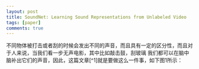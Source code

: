 ```yaml
---
layout: post
title: SoundNet: Learning Sound Representations from Unlabeled Video
tags: [paper]
comments: true
---  
```


不同物体被打击或者刮的时候会发出不同的声音，而且具有一定的区分性，而且对于人来说，当我们看一步无声电影，其中比如敲击鼓，刮玻璃
我们都可以在脑中脑补出它们的声音，因此，这篇文章[^1]就是要做这么一件事，如下图1所示：